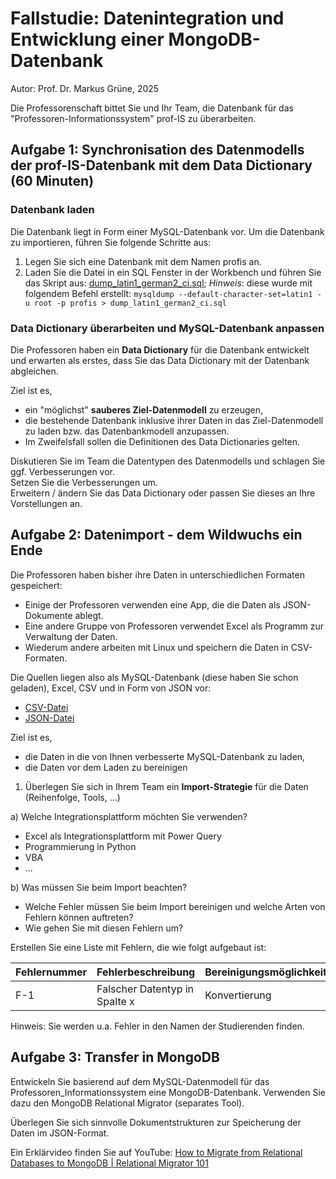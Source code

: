 # Fallstudie: Datenintegration und Entwicklung einer MongoDB-Datenbank

Autor: Prof. Dr. Markus Grüne, 2025  

Die Professorenschaft bittet Sie und Ihr Team, die Datenbank für das "Professoren-Informationssystem" prof-IS zu überarbeiten.

## Aufgabe 1: Synchronisation des Datenmodells der prof-IS-Datenbank mit dem Data Dictionary (60 Minuten)

### Datenbank laden

Die Datenbank liegt in Form einer MySQL-Datenbank vor. Um die Datenbank zu importieren, führen Sie folgende Schritte aus:

1) Legen Sie sich eine Datenbank mit dem Namen profis an.  
2) Laden Sie die Datei in ein SQL Fenster in der Workbench und führen Sie das Skript aus: [dump_latin1_german2_ci.sql](dump_latin1_german2_ci.sql); _Hinweis_: diese wurde mit folgendem Befehl erstellt:
```mysqldump --default-character-set=latin1 -u root -p profis > dump_latin1_german2_ci.sql```

### Data Dictionary überarbeiten und MySQL-Datenbank anpassen

Die Professoren haben ein **Data Dictionary** für die Datenbank entwickelt und erwarten als erstes, dass Sie das Data Dictionary mit der Datenbank abgleichen.  

Ziel ist es,

* ein "möglichst" **sauberes Ziel-Datenmodell** zu erzeugen,  
* die bestehende Datenbank inklusive ihrer Daten in das Ziel-Datenmodell zu laden bzw. das Datenbankmodell anzupassen.  
* Im Zweifelsfall sollen die Definitionen des Data Dictionaries gelten.

Diskutieren Sie im Team die Datentypen des Datenmodells und schlagen Sie ggf. Verbesserungen vor.  
Setzen Sie die Verbesserungen um.  
Erweitern / ändern Sie das Data Dictionary oder passen Sie dieses an Ihre Vorstellungen an.  

## Aufgabe 2: Datenimport - dem Wildwuchs ein Ende

Die Professoren haben bisher ihre Daten in unterschiedlichen Formaten gespeichert:

* Einige der Professoren verwenden eine App, die die Daten als JSON-Dokumente ablegt.  
* Eine andere Gruppe von Professoren verwendet Excel als Programm zur Verwaltung der Daten.  
* Wiederum andere arbeiten mit Linux und speichern die Daten in CSV-Formaten.

Die Quellen liegen also als MySQL-Datenbank (diese haben Sie schon geladen), Excel, CSV und in Form von JSON vor:

* [CSV-Datei](CSV-Arbeiten%20zum%20Upload.csv)
* [JSON-Datei](JSON_Datensaetze.json)

Ziel ist es,  

* die Daten in die von Ihnen verbesserte MySQL-Datenbank zu laden,  
* die Daten vor dem Laden zu bereinigen  

1) Überlegen Sie sich in Ihrem Team ein **Import-Strategie** für die Daten (Reihenfolge, Tools, ...)

a) Welche Integrationsplattform möchten Sie verwenden?

* Excel als Integrationsplattform mit Power Query
* Programmierung in Python
* VBA
* ...

b) Was müssen Sie beim Import beachten?

* Welche Fehler müssen Sie beim Import bereinigen und welche Arten von Fehlern können auftreten?
* Wie gehen Sie mit diesen Fehlern um?

Erstellen Sie eine Liste mit Fehlern, die wie folgt aufgebaut ist:

| Fehlernummer | Fehlerbeschreibung | Bereinigungsmöglichkeiten | Fehlerkategorie |
|--|--|--|--|
| F-1 | Falscher Datentyp in Spalte x | Konvertierung | Datenmodell |

Hinweis: Sie werden u.a. Fehler in den Namen der Studierenden finden. 

## Aufgabe 3: Transfer in MongoDB

Entwickeln Sie basierend auf dem MySQL-Datenmodell für das Professoren_Informationssystem eine MongoDB-Datenbank. Verwenden Sie dazu den MongoDB Relational Migrator (separates Tool).  

Überlegen Sie sich sinnvolle Dokumentstrukturen zur Speicherung der Daten im JSON-Format.

Ein Erklärvideo finden Sie auf YouTube:
[How to Migrate from Relational Databases to MongoDB | Relational Migrator 101](https://youtu.be/Z6D5Ge4M2KU?si=5Or50zQ6GtiHT86p)

